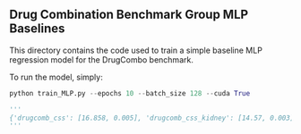 ## Drug Combination Benchmark Group MLP Baselines

This directory contains the code used to train a simple baseline MLP regression model for the DrugCombo benchmark.

To run the model, simply:

```python
python train_MLP.py --epochs 10 --batch_size 128 --cuda True

'''
{'drugcomb_css': [16.858, 0.005], 'drugcomb_css_kidney': [14.57, 0.003], 'drugcomb_css_lung': [15.653, 0.017], 'drugcomb_css_breast': [13.432, 0.049], 'drugcomb_css_hematopoietic_lymphoid': [28.764, 0.201], 'drugcomb_css_colon': [17.729, 0.042], 'drugcomb_css_prostate': [15.692, 0.005], 'drugcomb_css_ovary': [15.263, 0.041], 'drugcomb_css_skin': [15.663, 0.065], 'drugcomb_css_brain': [15.694, 0.006], 'drugcomb_hsa': [4.453, 0.002], 'drugcomb_loewe': [9.184, 0.001], 'drugcomb_bliss': [4.56, 0.0], 'drugcomb_zip': [4.027, 0.003]}
'''

```

